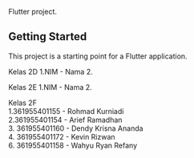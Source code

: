 Flutter project.

## Getting Started

This project is a starting point for a Flutter application.

Kelas 2D
1.NIM - Nama
2. 

Kelas 2E
1.NIM - Nama
2.

Kelas 2F
<br>
1.361955401155 - Rohmad Kurniadi
<br>
2.361955401154 - Arief Ramadhan
<br>
3. 361955401160 - Dendy Krisna Ananda
<br>
4. 361955401172 - Kevin Rizwan
<br>
6. 361955401158 - Wahyu Ryan Refany
